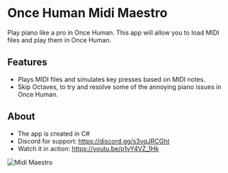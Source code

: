 # Once Human Midi Maestro

Play piano like a pro in Once Human.
This app will allow you to load MIDI files and play them in Once Human.

## Features

- Plays MIDI files and simulates key presses based on MIDI notes.
- Skip Octaves, to try and resolve some of the annoying piano issues in Once Human.

## About

- The app is created in C#
- Discord for support: https://discord.gg/s3vqJRCGht
- Watch it in action: https://youtu.be/p1vY4VZ_1Hk

![Midi Maestro](https://media.discordapp.net/attachments/1270300534318043168/1270525547340103792/Midi_Mistro_banner.png?ex=66b4049f&is=66b2b31f&hm=00b5b037b1951cef9b65c2a3d5cda02be84078ee509e101b55c55a249f789c95&=&format=webp&quality=lossless)
